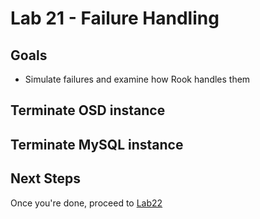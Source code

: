 # Lab 21 - Failure Handling

## Goals

* Simulate failures and examine how Rook handles them

## Terminate OSD instance

## Terminate MySQL instance

## Next Steps

Once you're done, proceed to [Lab22](Lab22.md)
